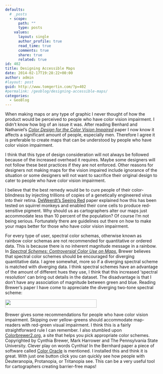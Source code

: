```yaml
---
defaults:
  # _posts
  - scope:
      path: ""
      type: posts
    values:
      layout: single
      author_profile: true
      read_time: true
      comments: true
      share: true
      related: true
id: 402
title: Designing Accessible Maps
date: 2014-02-17T19:28:22+00:00
author: admin
#layout: post
guid: http://www.tomgertin.com/?p=402
#permalink: /geoblog/designing-accessible-maps/
categories:
  - GeoBlog
---
```

When making maps or any type of graphic I never thought of how the product would be perceived to people who have color vision impairment. I didn’t know how big of an issue it was. After reading Benhard and Nathaniel’s _[Color Design for the Color Vision Impaired](http://colororacle.org/design.html)_ paper I now know it affects a significant amount of people, especially men. Therefore I agree it is preferable to create maps that can be understood by people who have color vision impairment.

I think that this type of design consideration will not always be followed because of the increased overhead it requires. Maybe some designers will not follow these best practices if they are not enforced. Other reasons for designers not making maps for the vision impaired include ignorance of the situation or some designers will not want to sacrifice their original design to cater to people who have color vision impairment.

I believe that the best remedy would be to cure people of their color-blindness by injecting trillions of copies of a genetically engineered virus into their retina. [DeWeerdt&#8217;s Seeing Red](http://sarahdeweerdt.blogspot.com/2010/03/seeing-red.html) paper explained how this has been tested on squirrel monkeys and enabled their cone cells to produce red-sensitive pigment. Why should us as cartographers alter our maps just accommodate less than 10 percent of the population? Of course I’m not being serious. Fortunately there are guidelines out there on how to make your maps better for those who have color vision impairment.

For every type of user, spectral color schemas, otherwise known as rainbow color schemas are not recommended for quantitative or ordered data. This is because there is no inherent magnitude message in a rainbow. In _[Spectral Schemes: Controversial Color Use on Maps](https://www.google.com/url?sa=t&rct=j&q=&esrc=s&source=web&cd=1&cad=rja&ved=0CCYQFjAA&url=http%3A%2F%2Fwww.personal.psu.edu%2Fcab38%2FPub_scans%2FBrewer_1997_Spectral_CaGIS.pdf&ei=3cMCU6nRAqT00QHX_YGgAg&usg=AFQjCNGu72JYsV7qcRqWkgAbQNIiBGrRfQ&sig2=pRVjCA_TiFG6JYEsWCOCWA&bvm=bv.61535280,d.dmQ)_, Brewer believes that spectral color schemes should be encouraged for diverging quantitative data. I agree somewhat, more so if a diverging spectral scheme is matched with diverging data. I think spectral schemes have an advantage of the amount of different hues they use, I think that this increased ‘spectral resolution’ can bring out details in the dataset. The disadvantage is that I don’t have any association of magnitude between green and blue. Reading Brewer’s paper I have come to appreciate the diverging two-tone spectral scheme:

[<img class="alignnone size-medium wp-image-403" title="diverging_two_tone" src="http://www.tomgertin.com/blog/wp-content/uploads/2014/02/diverging_two_tone-300x27.png" alt="" width="300" height="27" />](http://www.tomgertin.com/blog/wp-content/uploads/2014/02/diverging_two_tone.png)

Brewer gives some recommendations for people who have color vision impairment. Skipping over yellow-greens should accommodate map-readers with red-green visual impairment. I think this is a fairly straightforward rule I can remember. I also stumbled upon [Colorbrewer2.org](http://colorbrewer2.org/), a site that helps you pick appropriate color schemes. Copyrighted by Cynthia Brewer, Mark Harrower and The Pennsylvania State University. Clever play on words Cynthia! In the Bernhard paper a piece of software called [Color Oracle](http://colororacle.org/index.html) is mentioned. I installed this and think it is great. With just one button click you can quickly see how people with Deuteranopia, Protanopia, or Tritanopia see. This can be a very useful tool for cartographers creating barrier-free maps!
